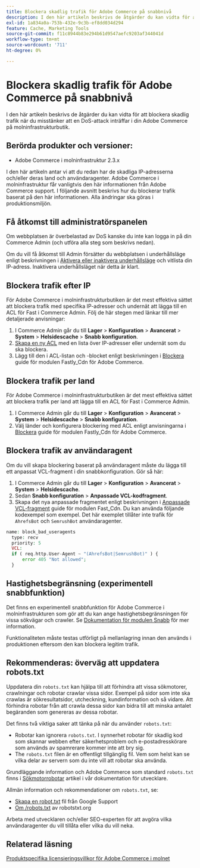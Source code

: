 ```yaml
---
title: Blockera skadlig trafik för Adobe Commerce på snabbnivå
description: I den här artikeln beskrivs de åtgärder du kan vidta för att blockera skadlig trafik när du misstänker att en DoS-attack inträffar i din Adobe Commerce på molninfrastrukturbutik.
exl-id: 1a834a0a-753b-432e-9c3b-ef8dd034d294
feature: Cache, Marketing Tools
source-git-commit: f11c8944b83e294b61d9547aefc9203af344041d
workflow-type: tm+mt
source-wordcount: '711'
ht-degree: 0%

---
```


# Blockera skadlig trafik för Adobe Commerce på snabbnivå

I den här artikeln beskrivs de åtgärder du kan vidta för att blockera skadlig trafik när du misstänker att en DoS-attack inträffar i din Adobe Commerce på molninfrastrukturbutik.

## Berörda produkter och versioner:

* Adobe Commerce i molninfrastruktur 2.3.x

I den här artikeln antar vi att du redan har de skadliga IP-adresserna och/eller deras land och användaragenter. Adobe Commerce i molninfrastruktur får vanligtvis den här informationen från Adobe Commerce support. I följande avsnitt beskrivs hur du blockerar trafik baserat på den här informationen. Alla ändringar ska göras i produktionsmiljön.

## Få åtkomst till administratörspanelen

Om webbplatsen är överbelastad av DoS kanske du inte kan logga in på din Commerce Admin (och utföra alla steg som beskrivs nedan).

Om du vill få åtkomst till Admin försätter du webbplatsen i underhållsläge enligt beskrivningen i [Aktivera eller inaktivera underhållsläge](https://devdocs.magento.com/guides/v2.4/install-gde/install/cli/install-cli-subcommands-maint.html#instgde-cli-maint) och vitlista din IP-adress. Inaktivera underhållsläget när detta är klart.

## Blockera trafik efter IP

För Adobe Commerce i molninfrastrukturbutiken är det mest effektiva sättet att blockera trafik med specifika IP-adresser och undernät att lägga till en ACL för Fast i Commerce Admin. Följ de här stegen med länkar till mer detaljerade anvisningar:

1. I Commerce Admin går du till **Lager** > **Konfiguration** > **Avancerat** > **System** > **Helsidescache** > **Snabb konfiguration**.
1. [Skapa en ny ACL](https://github.com/fastly/fastly-magento2/blob/master/Documentation/Guides/ACL.md) med en lista över IP-adresser eller undernät som du ska blockera.
1. Lägg till den i ACL-listan och -blocket enligt beskrivningen i [Blockera](https://github.com/fastly/fastly-magento2/blob/master/Documentation/Guides/BLOCKING.md) guide för modulen Fastly\_Cdn för Adobe Commerce.

## Blockera trafik per land

För Adobe Commerce i molninfrastrukturbutiken är det mest effektiva sättet att blockera trafik per land att lägga till en ACL för Fast i Commerce Admin.

1. I Commerce Admin går du till **Lager** > **Konfiguration** > **Avancerat** > **System** > **Helsidescache** > **Snabb konfiguration**.
1. Välj länder och konfigurera blockering med ACL enligt anvisningarna i [Blockera](https://github.com/fastly/fastly-magento2/blob/master/Documentation/Guides/BLOCKING.md) guide för modulen Fastly\_Cdn för Adobe Commerce.

## Blockera trafik av användaragent

Om du vill skapa blockering baserat på användaragent måste du lägga till ett anpassat VCL-fragment i din snabbkonfiguration. Gör så här:

1. I Commerce Admin går du till **Lager** > **Konfiguration** > **Avancerat** > **System** > **Helsidescache**.
1. Sedan **Snabb konfiguration** > **Anpassade VCL-kodfragment**.
1. Skapa det nya anpassade fragmentet enligt beskrivningen i [Anpassade VCL-fragment](https://github.com/fastly/fastly-magento2/blob/master/Documentation/Guides/CUSTOM-VCL-SNIPPETS.md) guide för modulen Fast\_Cdn. Du kan använda följande kodexempel som exempel. Det här exemplet tillåter inte trafik för `AhrefsBot` och `SemrushBot` användaragenter.

```php
name: block_bad_useragents
  type: recv
  priority: 5
  VCL:
  if ( req.http.User-Agent ~ "(AhrefsBot|SemrushBot)" ) {
      error 405 "Not allowed";
  }
```

## Hastighetsbegränsning (experimentell snabbfunktion)

Det finns en experimentell snabbfunktion för Adobe Commerce i molninfrastrukturen som gör att du kan ange hastighetsbegränsningen för vissa sökvägar och crawler. Se [Dokumentation för modulen Snabb](https://github.com/fastly/fastly-magento2/blob/master/Documentation/Guides/RATE-LIMITING.md) för mer information.

Funktionaliteten måste testas utförligt på mellanlagring innan den används i produktionen eftersom den kan blockera legitim trafik.

## Rekommenderas: överväg att uppdatera robots.txt

Uppdatera din `robots.txt` kan hjälpa till att förhindra att vissa sökmotorer, crawlningar och robotar crawlar vissa sidor. Exempel på sidor som inte ska crawlas är sökresultatsidor, utcheckning, kundinformation och så vidare. Att förhindra robotar från att crawla dessa sidor kan bidra till att minska antalet begäranden som genereras av dessa robotar.

Det finns två viktiga saker att tänka på när du använder `robots.txt`:

* Robotar kan ignorera `robots.txt`. I synnerhet robotar för skadlig kod som skannar webben efter säkerhetsproblem och e-postadresskörare som används av spamrerare kommer inte att bry sig.
* The `robots.txt` filen är en offentligt tillgänglig fil. Vem som helst kan se vilka delar av servern som du inte vill att robotar ska använda.

Grundläggande information och Adobe Commerce som standard `robots.txt` finns i [Sökmotorrobotar](https://docs.magento.com/m2/ee/user_guide/marketing/search-engine-robots.html) artikel i vår dokumentation för utvecklare.

Allmän information och rekommendationer om `robots.txt`, se:

* [Skapa en robot.txt](https://developers.google.com/search/docs/advanced/robots/create-robots-txt) fil från Google Support
* [Om /robots.txt](https://www.robotstxt.org/robotstxt.html) av robotstxt.org

Arbeta med utvecklaren och/eller SEO-experten för att avgöra vilka användaragenter du vill tillåta eller vilka du vill neka.

## Relaterad läsning

[Produktspecifika licensieringsvillkor för Adobe Commerce i molnet](https://www.adobe.com/content/dam/cc/en/legal/terms/enterprise/pdfs/PSLT-AdobeCommerceCloud-WW-2023v1.pdf)
